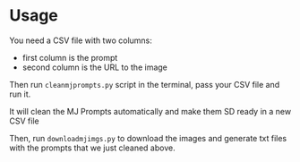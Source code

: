 # Usage

You need a CSV file with two columns:

- first column is the prompt
- second column is the URL to the image

Then run `cleanmjprompts.py` script in the terminal, pass your CSV file and run it.

It will clean the MJ Prompts automatically and make them SD ready in a new CSV file

Then, run `downloadmjimgs.py` to download the images and generate txt files with the prompts that we just cleaned above.


